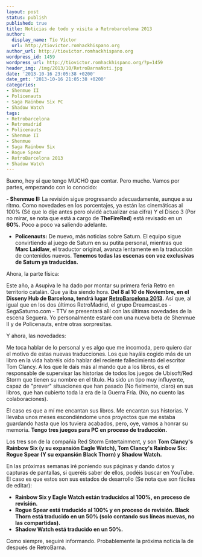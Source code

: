 ```yaml
---
layout: post
status: publish
published: true
title: Noticias de todo y visita a Retrobarcelona 2013
author:
  display_name: Tío Víctor
  url: http://tiovictor.romhackhispano.org
author_url: http://tiovictor.romhackhispano.org
wordpress_id: 1459
wordpress_url: http://tiovictor.romhackhispano.org/?p=1459
header_img: /img/2013/10/RetroBarnaNoti.jpg
date: '2013-10-16 23:05:38 +0200'
date_gmt: '2013-10-16 21:05:38 +0200'
categories:
- Shenmue II
- Policenauts
- Saga Rainbow Six PC
- Shadow Watch
tags:
- Retrobarcelona
- Retromadrid
- Policenauts
- Shenmue II
- Shenmue
- Saga Rainbow Six
- Rogue Spear
- RetroBarcelona 2013
- Shadow Watch
---
```

Bueno, hoy sí que tengo MUCHO que contar. Pero mucho. Vamos por partes, empezando 
con lo conocido:

**- Shenmue II:** La revisión sigue progresando adecuadamente, aunque a su ritmo. 
Como novedades en los porcentajes, ya están las cinemáticas al 100% (Sé que lo dije 
antes pero olvidé actualizar esa cifra) Y el Disco 3 (Por no mirar, se nota que está a 
cargo de **TheFireRed**) está revisado en un **60%**. Poco a poco va saliendo adelante.  
- **Policenauts:** De nuevo, más noticias sobre Saturn. El equipo sigue convirtiendo al 
juego de Saturn en su putita personal, mientras que **Marc Laidlaw**, el traductor 
original, avanza lentamente en la traducción de contenidos nuevos. **Tenemos todas 
las escenas con voz exclusivas de Saturn ya traducidas.**

Ahora, la parte física:

Este año, a Asupiva le ha dado por montar su primera feria Retro en territorio catalán. 
Que ya iba siendo hora. **Del 8 al 10 de Noviembre, en el Disseny Hub de Barcelona, 
tendrá lugar [RetroBarcelona 2013](http://retrobarcelona.wordpress.com/).** Así que, 
al igual que en los dos últimos RetroMadrid, el grupo Dreamcast.es - SegaSaturno.com - 
TTV se presentará allí con las últimas novedades de la escena Seguera. Yo personalmente 
estaré con una nueva beta de Shenmue II y de Policenauts, entre otras sorpresitas.

Y ahora, las novedades:

Me toca hablar de lo personal y es algo que me incomoda, pero quiero dar el motivo de 
estas nuevas traducciones. Los que hayáis cogido más de un libro en la vida habréis 
oído hablar del reciente fallecimiento del escritor Tom Clancy. A los que le dais más 
al mando que a los libros, es el responsable de supervisar las historias de todos los 
juegos de Ubisoft/Red Storm que tienen su nombre en el título. Ha sido un tipo muy 
influyente, capaz de "prever" situaciones que han pasado (No fielmente, claro) en sus 
libros, que han cubierto toda la era de la Guerra Fría. (No, no cuento las colaboraciones).

El caso es que a mí me encantan sus libros. Me encantan sus historias. Y llevaba unos 
meses escondiéndome unos proyectos que me estaba guardando hasta que los tuviera acabados, 
pero, oye, vamos a honrar su memoria. **Tengo tres juegos para PC en proceso de traducción.**

Los tres son de la compañía Red Storm Entertainment, y son **Tom Clancy's Rainbow Six 
(y su expansión Eagle Watch), Tom Clancy's Rainbow Six: Rogue Spear (Y su expansión 
Black Thorn) y Shadow Watch.**

En las próximas semanas iré poniendo sus páginas y dando datos y capturas de pantallas, 
si queréis saber de ellos, podéis buscar en YouTube. El caso es que estos son sus estados 
de desarrollo (Se nota que son fáciles de editar):

- **Rainbow Six y Eagle Watch están traducidos al 100%, en proceso de revisión.**  
- **Rogue Spear está traducido al 100% y en proceso de revisión. Black Thorn está traducido 
en un 50% (solo contando sus líneas nuevas, no las compartidas).**  
- **Shadow Watch está traducido en un 50%.**

Como siempre, seguiré informando. Probablemente la próxima noticia la de después de 
RetroBarna.
